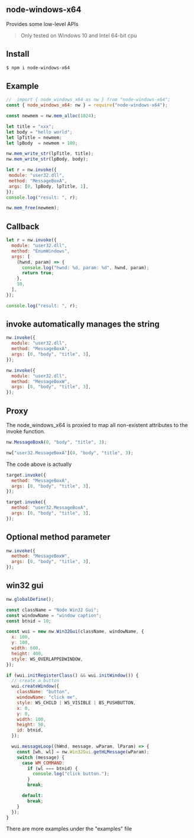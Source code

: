## node-windows-x64

 Provides some low-level APIs

 > Only tested on Windows 10 and Intel 64-bit cpu

 ## Install
 ```sh
 $ npm i node-windows-x64
 ```

## Example
 ```js
//  import { node_windows_x64 as nw } from "node-windows-x64";
 const { node_windows_x64: nw } = require("node-windows-x64");

const newmem = nw.mem_alloc(1024);

let title = "xxx";
let body = "hello world";
let lpTitle = newmem;
let lpBody  = newmem + 100;

nw.mem_write_str(lpTitle, title);
nw.mem_write_str(lpBody, body);

let r = nw.invoke({
  module: "user32.dll",
  method: "MessageBoxA",
  args: [0, lpBody, lpTitle, 1],
});
console.log("result: ", r);

nw.mem_free(newmem);
```

## Callback

```js
let r = nw.invoke({
  module: "user32.dll",
  method: "EnumWindows",
  args: [
    (hwnd, param) => {
      console.log("hwnd: %d, param: %d", hwnd, param);
      return true;
    },
    10,
  ],
});

console.log("result: ", r);
```

## invoke automatically manages the string
```js
nw.invoke({
  module: "user32.dll",
  method: "MessageBoxA",
  args: [0, "body", "title", 3],
});

nw.invoke({
  module: "user32.dll",
  method: "MessageBoxW",
  args: [0, "body", "title", 3],
});
```

## Proxy

The node_windows_x64 is proxied to map all non-existent attributes to the invoke function.

```js
nw.MessageBoxA(0, "body", "title", 3);

nw["user32.MessageBoxA"](0, "body", "title", 3);
```

The code above is actually

```js
target.invoke({
  method: "MessageBoxA",
  args: [0, "body", "title", 3],
});

target.invoke({
  method: "user32.MessageBoxA",
  args: [0, "body", "title", 3],
});
```

## Optional method parameter
```js
nw.invoke({
  method: "MessageBoxW",
  args: [0, "body", "title", 3],
});
```

## win32 gui
```js
nw.globalDefine();

const className = "Node Win32 Gui";
const windowName = "window caption";
const btnid = 10;

const wui = new nw.Win32Gui(className, windowName, {
  x: 100,
  y: 100,
  width: 600,
  height: 400,
  style: WS_OVERLAPPEDWINDOW,
});

if (wui.initRegisterClass() && wui.initWindow()) {
  // create a button
  wui.createWindow({
    className: "button",
    windowName: "click me",
    style: WS_CHILD | WS_VISIBLE | BS_PUSHBUTTON,
    x: 0,
    y: 0,
    width: 100,
    height: 50,
    id: btnid,
  });

  wui.messageLoop((hWnd, message, wParam, lParam) => {
    const [wh, wl] = nw.Win32Gui.getHLMessage(wParam);
    switch (message) {
      case WM_COMMAND:
        if (wl === btnid) {
          console.log("click button.");
        }
        break;

      default:
        break;
    }
  });
}
```

There are more examples under the "examples" file